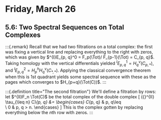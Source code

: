 # Friday, March 26

## 5.6: Two Spectral Sequences on Total Complexes


:::{.remark}
Recall that we had two filtrations on a total complex: the first was fixing a vertical line and replacing everything to the right with zeros, which was given by $^{I}E_{p, q}^0 = F_p(\Tot)/ F_{p-1}(\Tot) = C_{p, q}$.
Taking homology with the vertical differentials yielded $^{I}E_{p, q}^1 = H_q^v(C_{p,*})$, and $^{I} E_{p, q}^2 = H_p^h H_q^v(C_{*, *})$.
Applying the classical convergence theorem when this is 1st quadrant yields some spectral sequence with these as the pages which converges to $H_{p+q}(\Tot(C))$.
:::


:::{.definition title="The second filtration"}
We'll define a filtration by rows:
let $^{II}F_n \Tot(C)$ be the total complex of the double complex 
\[
({}^{II} \tau_{\leq n} C)_{p, q}
&=
\begin{cases}
C_{p, q} & p, q\leq  
\\
0 & p, q > n.
\end{cases}
\]
This is the complex gotten by replacing everything below the $n$th row with zeros.
:::



